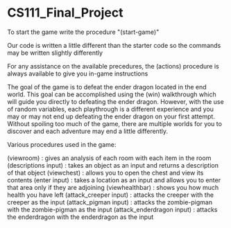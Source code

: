 # CS111_Final_Project

To start the game write the procedure "(start-game)"

Our code is written a little different than the starter code so the commands may be written slightly differently

For any assistance on the available precedures, the (actions) procedure is always available to give you in-game instructions 

The goal of the game is to defeat the ender dragon located in the end world. This goal can be accomplished using the (win) walkthrough which will guide you directly
to defeating the ender dragon. However, with the use of random variables, each playthrough is a different experience and you may or may not end up defeating the 
ender dragon on your first attempt. Without spoiling too much of the game, there are multiple worlds for you to discover and each adventure may end a little 
differently.

Various procedures used in the game:

(viewroom) : gives an analysis of each room with each item in the room 
(descriptions input) : takes an object as an input and returns a description of that object
(viewchest) : allows you to open the chest and view its contents
(enter input) : takes a location as an input and allows you to enter that area only if they are adjoining 
(viewhealthbar) : shows you how much health you have left
(attack_creeper input) : attacks the creeper with the creeper as the input
(attack_pigman input) : attacks the zombie-pigman with the zombie-pigman as the input
(attack_enderdragon input) : attacks the enderdragon with the enderdragon as the input
